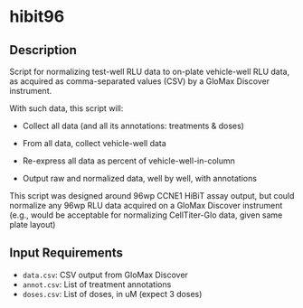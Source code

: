 # hibit96

## Description
Script for normalizing test-well RLU data to on-plate vehicle-well RLU data, as acquired as comma-separated values (CSV) by a GloMax Discover instrument.

With such data, this script will:

- Collect all data (and all its annotations: treatments & doses)

- From all data, collect vehicle-well data

- Re-express all data as percent of vehicle-well-in-column

- Output raw and normalized data, well by well, with annotations

This script was designed around 96wp CCNE1 HiBiT assay output, but could normalize any 96wp RLU data acquired on a GloMax Discover instrument (e.g., would be acceptable for normalizing CellTiter-Glo data, given same plate layout)

## Input Requirements
- ```data.csv```: CSV output from GloMax Discover
- ```annot.csv```: List of treatment annotations
- ```doses.csv```: List of doses, in uM (expect 3 doses)

